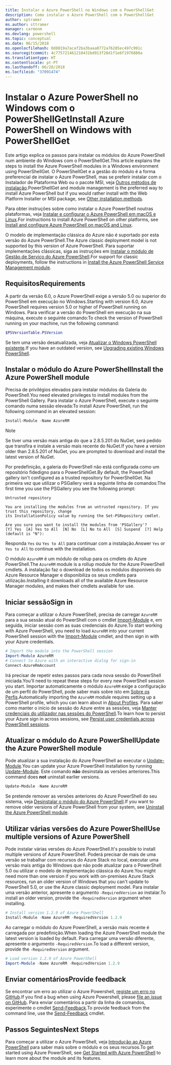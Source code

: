 ```yaml
---
title: Instalar o Azure PowerShell no Windows com o PowerShellGet
description: Como instalar o Azure PowerShell com o PowerShellGet
author: sptramer
ms.author: sttramer
manager: carmonm
ms.devlang: powershell
ms.topic: conceptual
ms.date: 06/15/2018
ms.openlocfilehash: 0d8019a7acaf2ba3baaa0772a76285ec497c991c
ms.sourcegitcommit: 4c775721461210431bd913f28d1f1e6f1976880a
ms.translationtype: HT
ms.contentlocale: pt-PT
ms.lasthandoff: 06/28/2018
ms.locfileid: "37091474"
---
```

# <a name="install-azure-powershell-on-windows-with-powershellget"></a><span data-ttu-id="16827-103">Instalar o Azure PowerShell no Windows com o PowerShellGet</span><span class="sxs-lookup"><span data-stu-id="16827-103">Install Azure PowerShell on Windows with PowerShellGet</span></span>

<span data-ttu-id="16827-104">Este artigo explica os passos para instalar os módulos do Azure PowerShell num ambiente do Windows com o PowerShellGet.</span><span class="sxs-lookup"><span data-stu-id="16827-104">This article explains the steps to install the Azure PowerShell modules in a Windows environment using PowerShellGet.</span></span> <span data-ttu-id="16827-105">O PowerShellGet e a gestão do módulo é a forma preferencial de instalar o Azure PowerShell, mas se preferir instalar com o Instalador de Plataforma Web ou o pacote MSI, veja [Outros métodos de instalação](other-install.md).</span><span class="sxs-lookup"><span data-stu-id="16827-105">PowerShellGet and module management is the preferred way to install Azure PowerShell but if you would rather install with the Web Platform Installer or MSI package, see [Other installation methods](other-install.md).</span></span>

<span data-ttu-id="16827-106">Para obter instruções sobre como instalar o Azure PowerShell noutras plataformas, veja [Instalar e configurar o Azure PowerShell em macOS e Linux](install-azurermps-maclinux.md).</span><span class="sxs-lookup"><span data-stu-id="16827-106">For instructions to install Azure PowerShell on other platforms, see [Install and configure Azure PowerShell on macOS and Linux](install-azurermps-maclinux.md).</span></span>

<span data-ttu-id="16827-107">O modelo de implementação clássica do Azure não é suportado por esta versão do Azure PowerShell.</span><span class="sxs-lookup"><span data-stu-id="16827-107">The Azure classic deployment model is not supported by this version of Azure PowerShell.</span></span> <span data-ttu-id="16827-108">Para suportar implementações clássicas, siga as instruções em [Instalar o módulo de Gestão de Serviço do Azure PowerShell](/powershell/azure/servicemanagement/install-azure-ps).</span><span class="sxs-lookup"><span data-stu-id="16827-108">For support for classic deployments, follow the instructions in [Install the Azure PowerShell Service Management module](/powershell/azure/servicemanagement/install-azure-ps).</span></span>

## <a name="requirements"></a><span data-ttu-id="16827-109">Requisitos</span><span class="sxs-lookup"><span data-stu-id="16827-109">Requirements</span></span>

<span data-ttu-id="16827-110">A partir da versão 6.0, o Azure PowerShell exige a versão 5.0 ou superior do PowerShell em execução no Windows.</span><span class="sxs-lookup"><span data-stu-id="16827-110">Starting with version 6.0, Azure PowerShell requires version 5.0 or higher of PowerShell running on Windows.</span></span> <span data-ttu-id="16827-111">Para verificar a versão do PowerShell em execução na sua máquina, execute o seguinte comando:</span><span class="sxs-lookup"><span data-stu-id="16827-111">To check the version of PowerShell running on your machine, run the following command:</span></span>

```powershell
$PSVersionTable.PSVersion
```

<span data-ttu-id="16827-112">Se tem uma versão desatualizada, veja [Atualizar o Windows PowerShell existente](/powershell/scripting/setup/installing-windows-powershell?view=powershell-6#upgrading-existing-windows-powershell).</span><span class="sxs-lookup"><span data-stu-id="16827-112">If you have an outdated version, see [Upgrading existing Windows PowerShell](/powershell/scripting/setup/installing-windows-powershell?view=powershell-6#upgrading-existing-windows-powershell).</span></span>

## <a name="install-the-azure-powershell-module"></a><span data-ttu-id="16827-113">Instalar o módulo do Azure PowerShell</span><span class="sxs-lookup"><span data-stu-id="16827-113">Install the Azure PowerShell module</span></span>

<span data-ttu-id="16827-114">Precisa de privilégios elevados para instalar módulos da Galeria do PowerShell.</span><span class="sxs-lookup"><span data-stu-id="16827-114">You need elevated privileges to install modules from the PowerShell Gallery.</span></span> <span data-ttu-id="16827-115">Para instalar o Azure PowerShell, execute o seguinte comando numa sessão elevada:</span><span class="sxs-lookup"><span data-stu-id="16827-115">To install Azure PowerShell, run the following command in an elevated session:</span></span>

```powershell
Install-Module -Name AzureRM
```

> [!NOTE]
> <span data-ttu-id="16827-116">Se tiver uma versão mais antiga do que a 2.8.5.201 do NuGet, será pedido que transfira e instale a versão mais recente do NuGet.</span><span class="sxs-lookup"><span data-stu-id="16827-116">If you have a version older than 2.8.5.201 of NuGet, you are prompted to download and install the latest version of NuGet.</span></span>

<span data-ttu-id="16827-117">Por predefinição, a galeria do PowerShell não está configurada como um repositório fidedigno para o PowerShellGet.</span><span class="sxs-lookup"><span data-stu-id="16827-117">By default, the PowerShell gallery isn't configured as a trusted repository for PowerShellGet.</span></span> <span data-ttu-id="16827-118">Na primeira vez que utilizar o PSGallery verá a seguinte linha de comandos:</span><span class="sxs-lookup"><span data-stu-id="16827-118">The first time you use the PSGallery you see the following prompt:</span></span>

```output
Untrusted repository

You are installing the modules from an untrusted repository. If you trust this repository, change
its InstallationPolicy value by running the Set-PSRepository cmdlet.

Are you sure you want to install the modules from 'PSGallery'?
[Y] Yes  [A] Yes to All  [N] No  [L] No to All  [S] Suspend  [?] Help (default is "N"):
```

<span data-ttu-id="16827-119">Responda `Yes` ou `Yes to All` para continuar com a instalação.</span><span class="sxs-lookup"><span data-stu-id="16827-119">Answer `Yes` or `Yes to All` to continue with the installation.</span></span>

<span data-ttu-id="16827-120">O módulo `AzureRM` é um módulo de rollup para os cmdlets do Azure PowerShell.</span><span class="sxs-lookup"><span data-stu-id="16827-120">The `AzureRM` module is a rollup module for the Azure PowerShell cmdlets.</span></span> <span data-ttu-id="16827-121">A instalação faz o download de todos os módulos disponíveis do Azure Resource Manager e disponibiliza os seus cmdlets para utilização.</span><span class="sxs-lookup"><span data-stu-id="16827-121">Installing it downloads all of the available Azure Resource Manager modules, and makes their cmdlets available for use.</span></span>

## <a name="sign-in"></a><span data-ttu-id="16827-122">Iniciar sessão</span><span class="sxs-lookup"><span data-stu-id="16827-122">Sign in</span></span>

<span data-ttu-id="16827-123">Para começar a utilizar o Azure PowerShell, precisa de carregar `AzureRM` para a sua sessão atual do PowerShell com o cmdlet [Import-Module](/powershell/module/Microsoft.PowerShell.Core/Import-Module) e, em seguida, iniciar sessão com as suas credenciais do Azure.</span><span class="sxs-lookup"><span data-stu-id="16827-123">To start working with Azure PowerShell, you need to load `AzureRM` into your current PowerShell session with the [Import-Module](/powershell/module/Microsoft.PowerShell.Core/Import-Module) cmdlet, and then sign in with your Azure credentials.</span></span>

```powershell
# Import the module into the PowerShell session
Import-Module AzureRM
# Connect to Azure with an interactive dialog for sign-in
Connect-AzureRmAccount
```

<span data-ttu-id="16827-124">Irá precisar de repetir estes passos para cada nova sessão do PowerShell iniciada.</span><span class="sxs-lookup"><span data-stu-id="16827-124">You'll need to repeat these steps for every new PowerShell session you start.</span></span> <span data-ttu-id="16827-125">Importar automaticamente o módulo `AzureRM` exige a configuração de um perfil do PowerShell, pode saber mais sobre isto em [Sobre os Perfis](/powershell/module/microsoft.powershell.core/about/about_profiles).</span><span class="sxs-lookup"><span data-stu-id="16827-125">Automatically importing the `AzureRM` module requires setting up a PowerShell profile, which you can learn about in [About Profiles](/powershell/module/microsoft.powershell.core/about/about_profiles).</span></span>
<span data-ttu-id="16827-126">Para saber como manter o início de sessão do Azure entre as sessões, veja [Manter credenciais do utilizador nas sessões do PowerShell](context-persistence.md).</span><span class="sxs-lookup"><span data-stu-id="16827-126">To learn how to persist your Azure sign in across sessions, see [Persist user credentials across PowerShell sessions](context-persistence.md).</span></span>

## <a name="update-the-azure-powershell-module"></a><span data-ttu-id="16827-127">Atualizar o módulo do Azure PowerShell</span><span class="sxs-lookup"><span data-stu-id="16827-127">Update the Azure PowerShell module</span></span>

<span data-ttu-id="16827-128">Pode atualizar a sua instalação do Azure PowerShell ao executar o [Update-Module](/powershell/module/powershellget/update-module).</span><span class="sxs-lookup"><span data-stu-id="16827-128">You can update your Azure PowerShell installation by running [Update-Module](/powershell/module/powershellget/update-module).</span></span> <span data-ttu-id="16827-129">Este comando __não__ desinstala as versões anteriores.</span><span class="sxs-lookup"><span data-stu-id="16827-129">This command does __not__ uninstall earlier versions.</span></span>

```powershell
Update-Module -Name AzureRM
```

<span data-ttu-id="16827-130">Se pretende remover as versões anteriores do Azure PowerShell do seu sistema, veja [Desinstalar o módulo do Azure PowerShell](uninstall-azurerm-ps.md).</span><span class="sxs-lookup"><span data-stu-id="16827-130">If you want to remove older versions of Azure PowerShell from your system, see [Uninstall the Azure PowerShell module](uninstall-azurerm-ps.md).</span></span>

## <a name="use-multiple-versions-of-azure-powershell"></a><span data-ttu-id="16827-131">Utilizar várias versões do Azure PowerShell</span><span class="sxs-lookup"><span data-stu-id="16827-131">Use multiple versions of Azure PowerShell</span></span>

<span data-ttu-id="16827-132">Pode instalar várias versões do Azure PowerShell.</span><span class="sxs-lookup"><span data-stu-id="16827-132">It's possible to install multiple versions of Azure PowerShell.</span></span> <span data-ttu-id="16827-133">Poderá precisar de mais de uma versão se trabalhar com recursos do Azure Stack no local, executar uma versão mais antiga do Windows que não pode atualizar para o PowerShell 5.0 ou utilizar o modelo de implementação clássica do Azure.</span><span class="sxs-lookup"><span data-stu-id="16827-133">You might need more than one version if you work with on-premises Azure Stack resources, run an older version of Windows that you can't update to PowerShell 5.0, or use the Azure classic deployment model.</span></span> <span data-ttu-id="16827-134">Para instalar uma versão anterior, apresente o argumento `-RequiredVersion` ao instalar.</span><span class="sxs-lookup"><span data-stu-id="16827-134">To install an older version, provide the `-RequiredVersion` argument when installing.</span></span>

```powershell
# Install version 1.2.9 of Azure PowerShell
Install-Module -Name AzureRM -RequiredVersion 1.2.9
```

<span data-ttu-id="16827-135">Ao carregar o módulo do Azure PowerShell, a versão mais recente é carregada por predefinição.</span><span class="sxs-lookup"><span data-stu-id="16827-135">When loading the Azure PowerShell module the latest version is loaded by default.</span></span> <span data-ttu-id="16827-136">Para carregar uma versão diferente, apresente o argumento `-RequiredVersion`.</span><span class="sxs-lookup"><span data-stu-id="16827-136">To load a different version, provide the `-RequiredVersion` argument.</span></span>

```powershell
# Load version 1.2.9 of Azure PowerShell
Import-Module -Name AzureRM -RequiredVersion 1.2.9
```

## <a name="provide-feedback"></a><span data-ttu-id="16827-137">Enviar comentários</span><span class="sxs-lookup"><span data-stu-id="16827-137">Provide feedback</span></span>

<span data-ttu-id="16827-138">Se encontrar um erro ao utilizar o Azure Powershell, [registe um erro no GitHub](https://github.com/Azure/azure-powershell/issues).</span><span class="sxs-lookup"><span data-stu-id="16827-138">If you find a bug when using Azure Powershell, please [file an issue on GitHub](https://github.com/Azure/azure-powershell/issues).</span></span>
<span data-ttu-id="16827-139">Para enviar comentários a partir da linha de comandos, experimente o cmdlet [Send-Feedback](/powershell/module/azurerm.profile/send-feedback).</span><span class="sxs-lookup"><span data-stu-id="16827-139">To provide feedback from the command line, use the [Send-Feedback](/powershell/module/azurerm.profile/send-feedback) cmdlet.</span></span>

## <a name="next-steps"></a><span data-ttu-id="16827-140">Passos Seguintes</span><span class="sxs-lookup"><span data-stu-id="16827-140">Next Steps</span></span>

<span data-ttu-id="16827-141">Para começar a utilizar o Azure PowerShell, veja [Introdução ao Azure PowerShell](get-started-azureps.md) para saber mais sobre o módulo e os seus recursos.</span><span class="sxs-lookup"><span data-stu-id="16827-141">To get started using Azure PowerShell, see [Get Started with Azure PowerShell](get-started-azureps.md) to learn more about the module and its features.</span></span>